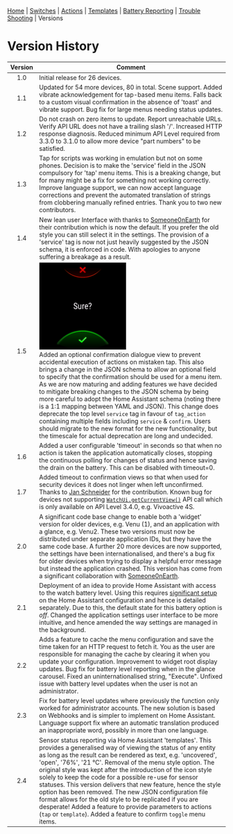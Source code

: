 [Home](README.md) | [Switches](examples/Switches.md) | [Actions](examples/Actions.md) | [Templates](examples/Templates.md) | [Battery Reporting](BatteryReporting.md) | [Trouble Shooting](TroubleShooting.md) | Versions

# Version History

| Version | Comment |
|:-------:|---------|
|   1.0   | Initial release for 26 devices. |
|   1.1   | Updated for 54 more devices, 80 in total. Scene support. Added vibrate acknowledgement for tap-based menu items. Falls back to a custom visual confirmation in the absence of 'toast' and vibrate support. Bug fix for large menus needing status updates. |
|   1.2   | Do not crash on zero items to update. Report unreachable URLs. Verify API URL does not have a trailing slash '/'. Increased HTTP response diagnosis. Reduced minimum API Level required from 3.3.0 to 3.1.0 to allow more device "part numbers" to be satisfied. |
|   1.3   | Tap for scripts was working in emulation but not on some phones. Decision is to make the 'service' field in the JSON compulsory for 'tap' menu items. This is a breaking change, but for many might be a fix for something not working correctly. Improve language support, we can now accept language corrections and prevent the automated translation of strings from clobbering manually refined entries. Thank you to two new contributors. |
|   1.4   | New lean user Interface with thanks to [Someone0nEarth](https://github.com/Someone0nEarth) for their contribution which is now the default. If you prefer the old style you can still select it in the settings. The provision of a 'service' tag is now not just heavily suggested by the JSON schema, it is enforced in code. With apologies to anyone suffering a breakage as a result. |
|   1.5   | <img src="images/confirmation_view.png" width="200" title="Confirmation View"/><br/>Added an optional confirmation dialogue view to prevent accidental execution of actions on mistaken tap. This also brings a change in the JSON schema to allow an optional field to specify that the confirmation should be used for a menu item. As we are now maturing and adding features we have decided to mitigate breaking changes to the JSON schema by being more careful to adopt the Home Assistant schema (noting there is a 1:1 mapping between YAML and JSON). This change does deprecate the top level `service` tag in favour of `tag_action` containing multiple fields including `service` & `confirm`. Users should migrate to the new format for the new functionality, but the timescale for actual deprecation are long and undecided. |
|   1.6   | Added a user configurable 'timeout' in seconds so that when no action is taken the application automatically closes, stopping the continuous polling for changes of status and hence saving the drain on the battery. This can be disabled with timeout=0. |
|   1.7   | Added timeout to confirmation views so that when used for security devices it does not linger when left unconfirmed. Thanks to [Jan Schneider](https://github.com/j-a-n) for the contribution. Known bug for devices not supporting [`WatchUi.getCurrentView()`](https://developer.garmin.com/connect-iq/api-docs/Toybox/WatchUi.html#getCurrentView-instance_function) API call which is only available on API Level 3.4.0, e.g. Vivoactive 4S. |
|   2.0   | A significant code base change to enable both a 'widget' version for older devices, e.g. Venu (1), and an application with a glance, e.g. Venu2. These two versions must now be distributed under separate application IDs, but they have the same code base. A further 20 more devices are now supported, the settings have been internationalised, and there's a bug fix for older devices when trying to display a helpful error message but instead the application crashed. This version has come from a significant collaboration with [Someone0nEarth](https://github.com/Someone0nEarth). |
|   2.1   | Deployment of an idea to provide Home Assistant with access to the watch battery level. Using this requires [significant setup](BatteryReporting.md) on the Home Assistant configuration and hence is detailed separately. Due to this, the default state for this battery option is _off_. Changed the application settings user interface to be more intuitive, and hence amended the way settings are managed in the background. |
|   2.2   | Adds a feature to cache the menu configuration and save the time taken for an HTTP request to fetch it. You as the user are responsible for managing the cache by clearing it when you update your configuration. Improvement to widget root display updates. Bug fix for battery level reporting when in the glance carousel. Fixed an uninternationalised string, "Execute". Unfixed issue with battery level updates when the user is not an administrator. |
|   2.3   | Fix for battery level updates where previously the function only worked for administrator accounts. The new solution is based on Webhooks and is simpler to implement on Home Assistant. Language support fix where an automatic translation produced an inappropriate word, possibly in more than one language. |
|   2.4   | Sensor status reporting via Home Assistant 'templates'. This provides a generalised way of viewing the status of any entity as long as the result can be rendered as text, e.g. 'uncovered', 'open', '76%', '21 °C'. Removal of the menu style option. The original style was kept after the introduction of the icon style solely to keep the code for a possible re-use for sensor statuses. This version delivers that new feature, hence the style option has been removed. The new JSON configuration file format allows for the old style to be replicated if you are desperate! Added a feature to provide parameters to actions (`tap` or `template`). Added a feature to confirm `toggle` menu items. |
